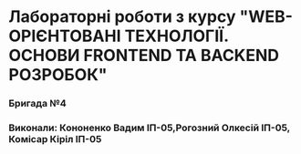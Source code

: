 # Лабораторні роботи з курсу "WEB-ОРІЄНТОВАНІ ТЕХНОЛОГІЇ. ОСНОВИ FRONTEND ТА BACKEND РОЗРОБОК"

### Бригада №4

### Виконали: Кононенко Вадим ІП-05,Рогозний Олкесій ІП-05, Комісар Кіріл ІП-05